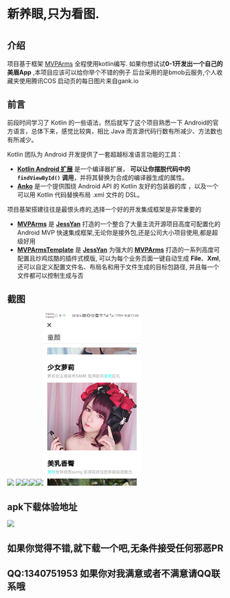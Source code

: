  # 新养眼,只为看图.
 
 # <p></p>



 ## 介绍
 项目基于框架 <a href="https://github.com/JessYanCoding/MVPArms/">MVPArms</a>
 全程使用kotlin编写.
 如果你想试试**0-1开发出一个自己的美眉App** ,本项目应该可以给你举个不错的例子
 后台采用的是bmob云服务,个人收藏夹使用腾讯COS
 启动页的每日图片来自gank.io
 
 ## 前言

前段时间学习了 Kotlin 的一些语法，然后就写了这个项目熟悉一下 Android的官方语言，总体下来，感觉比较爽，相比 Java 而言源代码行数有所减少、方法数也有所减少。

Kotlin 团队为 Android 开发提供了一套超越标准语言功能的工具：

- **[Kotlin Android 扩展](https://www.kotlincn.net/docs/tutorials/android-plugin.html)** 是一个编译器扩展， **可以让你摆脱代码中的 `findViewById()` 调用**，并将其替换为合成的编译器生成的属性。
- **[Anko](http://github.com/kotlin/anko)** 是一个提供围绕 Android API 的 Kotlin 友好的包装器的库 ，以及一个可以用 Kotlin 代码替换布局 .xml 文件的 DSL。

项目基架搭建往往是最恨头疼的,选择一个好的开发集成框架是非常重要的
- **<a href="https://github.com/JessYanCoding/MVPArms/">MVPArms</a>** 是 **<a href="https://github.com/JessYanCoding/">JessYan</a>** 打造的一个整合了大量主流开源项目高度可配置化的 Android MVP 快速集成框架,无论你是接外包,还是公司大小项目使用,都是超级好用 
- **<a href="https://github.com/JessYanCoding/MVPArmsTemplate/tree/master/MVPArmsTemplate">MVPArmsTemplate</a>** 是 [**JessYan**](https://github.com/JessYanCoding) 为强大的 [**MVPArms**](https://github.com/JessYanCoding/MVPArms) 打造的一系列高度可配置且炒鸡炫酷的插件式模版, 可以为每个业务页面一键自动生成 **File**、**Xml**, 还可以自定义配置文件名、布局名和用于文件生成的目标包路径, 并且每一个文件都可以控制生成与否
 ## 截图
![](screenshot/Screenshot_splash.jpg) ![](screenshot/Screenshot_login.jpg)![](screenshot/Screenshot_home.jpg)![](screenshot/Screenshot_category.jpg)![](screenshot/Screenshot_mine.jpg)![](screenshot/Screenshot_search.png)

 ## apk下载体验地址
![](screenshot/download_orcode.png)
 ## 如果你觉得不错,就下载一个吧,无条件接受任何邪恶PR
 ## QQ:1340751953 如果你对我满意或者不满意请QQ联系哦
